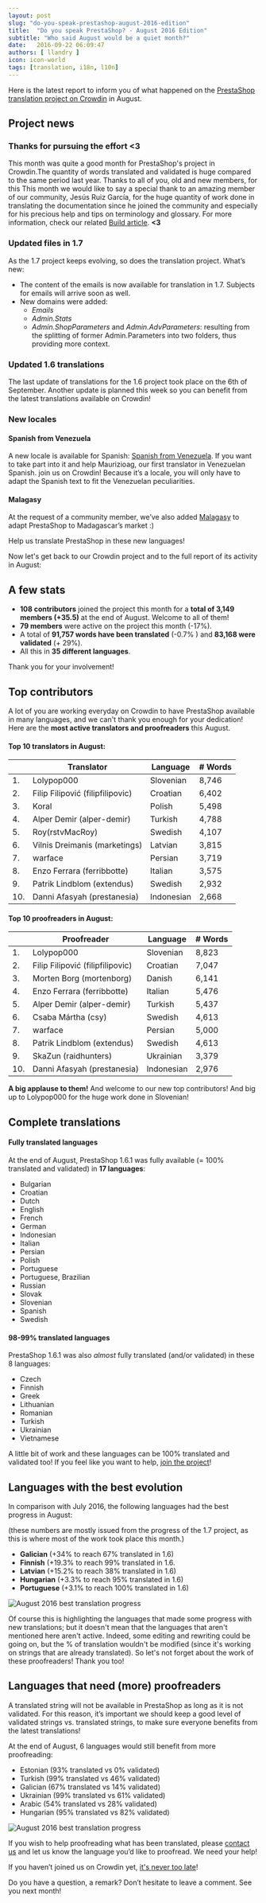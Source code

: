 ```yaml
---
layout: post
slug: "do-you-speak-prestashop-august-2016-edition"
title:  "Do you speak PrestaShop? - August 2016 Edition"
subtitle: "Who said August would be a quiet month?"
date:   2016-09-22 06:09:47
authors: [ llandry ]
icon: icon-world
tags: [translation, i18n, l10n]
---
```



Here is the latest report to inform you of what happened on the [PrestaShop translation project on Crowdin](https://crowdin.com/project/prestashop-official) in August.

## Project news

### Thanks for pursuing the effort <3

This month was quite a good month for PrestaShop's project in Crowdin.The quantity of words translated and validated is huge compared to the same period last year. Thanks to all of you, old and new members, for this
This month we would like to say a special thank to an amazing member of our community, Jesús Ruiz García, for the huge quantity of work done in translating the documentation since he joined the community and especially for his precious help and tips on terminology and glossary. For more information, check our related [Build article](http://build.prestashop.com/howtos/translation/how-to-help-translating-PrestaShop-into-Spanish/). **<3**

### Updated files in 1.7

As the 1.7 project keeps evolving, so does the translation project. What’s new:

* The content of the emails is now available for translation in 1.7. Subjects for emails will arrive soon as well.
* New domains were added:
  * *Emails*
  * *Admin.Stats*
  * *Admin.ShopParameters* and *Admin.AdvParameters*: resulting from the splitting of former Admin.Parameters into two folders, thus providing more context.



### Updated 1.6 translations

The last update of translations for the 1.6 project took place on the 6th of September. Another update is planned this week so you can benefit from the latest translations available on Crowdin!

### New locales

#### Spanish from Venezuela

A new locale is available for Spanish: [Spanish from Venezuela](https://crowdin.com/project/prestashop-official/es-VE#). If you want to take part into it and help Maurizioag, our first translator in Venezuelan Spanish. join us on Crowdin!
Because it’s a locale, you will only have to adapt the Spanish text to fit the Venezuelan peculiarities.

#### Malagasy

At the request of a community member, we’ve also added [Malagasy](https://crowdin.com/project/prestashop-official/mg#) to adapt PrestaShop to Madagascar’s market :)

Help us translate PrestaShop in these new languages!

Now let's get back to our Crowdin project and to the full report of its activity in August:

## A few stats

* **108 contributors** joined the project this month for a **total of 3,149 members (+35.5)** at the end of August. Welcome to all of them!
* **79 members** were active on the project this month (-17%).
* A total of **91,757 words have been translated** (-0.7% ) and **83,168 were validated** (+ 29%).
* All this in **35 different languages**.

Thank you for your involvement!

## Top contributors

A lot of you are working everyday on Crowdin to have PrestaShop available in many languages, and we can't thank you enough for your dedication! Here are the **most active translators and proofreaders** this August.

#### Top 10 translators in August:

| |Translator | Language | # Words
|-|---------- | -------- | ----------------
 1. | Lolypop000 | Slovenian | 8,746
 2. | Filip Filipović (filipfilipovic) | Croatian |6,402
 3. | Koral | Polish | 5,498
 4. | Alper Demir (alper-demir) | Turkish | 4,788
 5. | Roy(rstvMacRoy) | Swedish | 4,107
 6. | Vilnis Dreimanis (marketings) | Latvian | 3,815
 7. | warface | Persian | 3,719
 8. | Enzo Ferrara (ferribbotte) | Italian | 3,575
 9. | Patrik Lindblom (extendus) | Swedish | 2,932
10. | Danni Afasyah (prestanesia) | Indonesian | 2,668

#### Top 10 proofreaders in August:

| | Proofreader | Language | # Words
|-| ---------- | -------- | ----------------
 1. | Lolypop000 | Slovenian | 8,823
 2. | Filip Filipović (filipfilipovic) | Croatian | 7,047
 3. | Morten Borg (mortenborg)| Danish | 6,141
 4. | Enzo Ferrara (ferribbotte) | Italian | 5,476
 5. | Alper Demir (alper-demir) | Turkish | 5,437
 6. | Csaba Mártha (csy) | Swedish | 4,613
 7. | warface| Persian | 5,000
 8. | Patrik Lindblom (extendus) | Swedish | 4,613
 9. | SkaZun (raidhunters) | Ukrainian | 3,379
10. | Danni Afasyah (prestanesia) | Indonesian | 2,976


**A big applause to them!** And welcome to our new top contributors!
And big up to Lolypop000 for the huge work done in Slovenian!


## Complete translations

#### Fully translated languages

At the end of August, PrestaShop 1.6.1 was fully available (= 100% translated and validated) in **17 languages**:

* Bulgarian
* Croatian
* Dutch
* English
* French
* German
* Indonesian
* Italian
* Persian
* Polish
* Portuguese
* Portuguese, Brazilian
* Russian
* Slovak
* Slovenian
* Spanish
* Swedish


#### 98-99% translated languages

PrestaShop 1.6.1 was also *almost* fully translated (and/or validated) in these 8 languages:

* Czech
* Finnish
* Greek
* Lithuanian
* Romanian
* Turkish
* Ukrainian
* Vietnamese

A little bit of work and these languages can be 100% translated and validated too! If you feel like you want to help, [join the project](https://crowdin.com/project/prestashop-official)!

## Languages with the best evolution

In comparison with July 2016, the following languages had the best progress in August:

(these numbers are mostly issued from the progress of the 1.7 project, as this is where most of the work took place this month.)
* **Galician** (+34% to reach 67% translated in 1.6)
* **Finnish** (+19.3% to reach 99% translated in 1.6.
* **Latvian** (+15.2% to reach 38% translated in 1.6)
* **Hungarian** (+3.3% to reach 95% translated in 1.6)
* **Portuguese** (+3.1% to reach 100% translated in 1.6)


![August 2016 best translation progress](/assets/images/2016/09/Bestprogress.png)



Of course this is highlighting the languages that made some progress with new translations; but it doesn't mean that the languages that aren't mentioned here aren't active. Indeed, some editing and rewriting could be going on, but the % of translation wouldn't be modified (since it's working on strings that are already translated). So let's not forget about the work of these proofreaders! Thank you too!

## Languages that need (more) proofreaders

A translated string will not be available in PrestaShop as long as it is not validated. For this reason, it’s important we should keep a good level of validated strings vs. translated strings, to make sure everyone benefits from the latest translations!

At the end of August, 6 languages would still benefit from more proofreading:


* Estonian (93% translated vs 0% validated)
* Turkish (99% translated vs 46% validated)
* Galician (67% translated vs 14% validated)
* Ukrainian (99% translated vs 61% validated)
* Arabic (54% translated vs 28% validated)
* Hungarian (95% translated vs 82% validated)


![August 2016 best translation progress](/assets/images/2016/09/proofreadersaugust.png)


If you wish to help proofreading what has been translated, please [contact us](translation@prestashop.com) and let us know the language you’d like to proofread. We need your help!




If you haven’t joined us on Crowdin yet, [it's never too late](https://crowdin.com/project/prestashop-official)!



Do you have a question, a remark? Don’t hesitate to leave a comment. See you next month!


